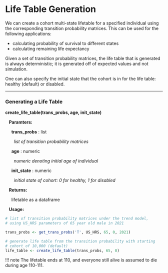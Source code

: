 # Life Table Generation

We can create a cohort multi-state lifetable for a specified individual using the corresponding
transition probability matrices. This can be used for the following applications:

* calculating probability of survival to different states
* calculating remaining life expectancy 

Given a set of transition probability matrices, the life table that is generated is always
deterministic; it is generated off of expected values and not simulation. 

One can also specify the initial state that the cohort is in for the life table: healthy (default)
or disabled. 

---

### Generating a Life Table

**create_life_table(trans_probs, age, init_state)**

&nbsp;&nbsp; **Paramters:**

&nbsp;&nbsp;&nbsp;&nbsp; **trans_probs** : list

&nbsp;&nbsp;&nbsp;&nbsp;&nbsp;&nbsp; *list of transition probability matrices*

&nbsp;&nbsp;&nbsp;&nbsp; **age** : numeric

&nbsp;&nbsp;&nbsp;&nbsp;&nbsp;&nbsp; *numeric denoting initial age of individual*

&nbsp;&nbsp;&nbsp;&nbsp; **init_state** : numeric

&nbsp;&nbsp;&nbsp;&nbsp;&nbsp;&nbsp; *initial state of cohort: 0 for healthy, 1 for disabled*

&nbsp;&nbsp; **Returns:**

&nbsp;&nbsp;&nbsp;&nbsp; lifetable as a dataframe

&nbsp;&nbsp; **Usage:**

```r
# list of transition probability matrices under the trend model, 
# using US_HRS parameters of 65 year old male in 2021

trans_probs <- get_trans_probs('T', US_HRS, 65, 0, 2021)

# generate life table from the transition probability with starting
# cohort of 10,000 (default)
life_table <- create_life_table(trans_probs, 65, 0)
```

!!! note
    The lifetable ends at 110, and everyone still alive is assumed to die during age 110-111.